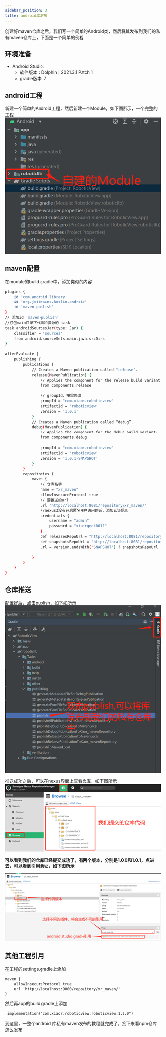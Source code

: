 ```yaml
---
sidebar_position: 3
title: android库发布
---
```

创建好maven仓库之后，我们写一个简单的Android类，然后将其发布到我们的私有maven仓库上，下面是一个简单的例程

## 环境准备
- Android Studio: 
    - 软件版本：Dolphin | 2021.3.1 Patch 1
    - gradle版本: 7 

## android工程
新建一个简单的Android工程，然后新建一个Module，如下图所示，一个完整的工程
![](./images/%E5%BE%AE%E4%BF%A1%E5%9B%BE%E7%89%87_20230410171034.png)

## maven配置
在module的build.gradle中，添加类似的内容
```bash
plugins {
    id 'com.android.library'
    id 'org.jetbrains.kotlin.android'
    id 'maven-publish'
}
// 添加id 'maven-publish'
//打包main目录下代码和资源的 task
task androidSourcesJar(type: Jar) {
    classifier = 'sources'
    from android.sourceSets.main.java.srcDirs
}

afterEvaluate {
    publishing {
        publications {
            // Creates a Maven publication called "release".
            release(MavenPublication) {
                // Applies the component for the release build variant.
                from components.release

                // groupId，按需修改
                groupId = "com.xiaor.roboticview"
                artifactId = 'roboticview'
                version = '1.0.1'
            }
            // Creates a Maven publication called “debug”.
            debug(MavenPublication) {
                // Applies the component for the debug build variant.
                from components.debug

                groupId = "com.xiaor.roboticview"
                artifactId = 'roboticview'
                version = '1.0.1-SNAPSHOT'
            }
        }
        repositories {
            maven {
                // 仓库名字
                name = "xr_maven"
                allowInsecureProtocol true
                // 要推送的url
                url "http://localhost:8081/repository/xr_maven/"
                //nexus3没有开启匿名用户访问的话，添加认证信息
                credentials {
                    username = "admin"
                    password = "xiaorgeek001?"
                }
                def releasesRepoUrl = "http://localhost:8081/repository/xr_maven/"
                def snapshotsRepoUrl = "http://localhost:8081/repository/xr_maven-snapshots/"
                url = version.endsWith('SNAPSHOT') ? snapshotsRepoUrl : releasesRepoUrl

            }
        }
    }
}
```
## 仓库推送
配置好后，点击publish，如下如所示
![](./images/%E5%BE%AE%E4%BF%A1%E5%9B%BE%E7%89%87_20230410171639.png)

推送成功之后，可以在nexus界面上查看仓库，如下图所示
![](./images/微信图片_20230410172301.png)

**可以看到我们的仓库已经提交成功了，有两个版本，分别是1.0.0和1.0.1，点进去，可以看到引用地址，如下图所示**

![](./images/%E5%BE%AE%E4%BF%A1%E5%9B%BE%E7%89%87_20230410172616.png)
## 其他工程引用

在工程的settings.gradle上添加
```shell
maven {
    allowInsecureProtocol true
    url 'http://localhost:9000/repository/xr_maven/'
}
```
然后再app的build.gradle上添加
```shell
 implementation("com.xiaor.roboticview:roboticview:1.0.0")
```
到这里，一整个android 库私有maven发布的教程就完成了，接下来看npm仓库怎么发布